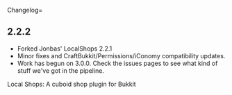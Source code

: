 Changelog=

2.2.2
--

- Forked Jonbas' LocalShops 2.2.1
- Minor fixes and CraftBukkit/Permissions/iConomy compatibility updates.
- Work has begun on 3.0.0. Check the issues pages to see what kind of stuff we've got in the pipeline.



Local Shops: A cuboid shop plugin for Bukkit